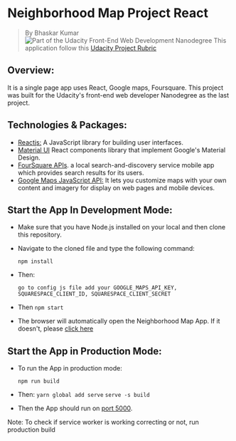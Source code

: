 # Neighborhood Map Project React

> By Bhaskar Kumar
![Part of the Udacity Front-End Web Development Nanodegree](https://img.shields.io/badge/Udacity-React-02b3e4.svg)
This application follow this [Udacity Project Rubric](https://review.udacity.com/#!/rubrics/1351/view)

## Overview:
It is a single page app uses React, Google maps, Foursquare. This project was built for the Udacity's front-end web developer Nanodegree as the last project.

## Technologies & Packages:
* [Reactjs:](https://reactjs.org) A JavaScript library for building user interfaces.
* [Material UI](https://material-ui.com/) React components library that implement Google's Material Design.
* [FourSquare APIs](https://developer.foursquare.com/). a local search-and-discovery service mobile app which provides search results for its users.
* [Google Maps JavaScript API:](https://developers.google.com/maps/documentation/javascript/tutorial) It lets you customize maps with your own content and imagery for display on web pages and mobile devices.

## Start the App In Development Mode:
* Make sure that you have Node.js installed on your local and then clone this repository.
* Navigate to the cloned file and type the following command:

	`npm install`
* Then:

    `go to config js file add your GOOGLE_MAPS_API_KEY, SQUARESPACE_CLIENT_ID, SQUARESPACE_CLIENT_SECRET`
* Then
    `npm start`
* The browser will automatically open the Neighborhood Map App. If it doesn't, please [click here](http://localhost:3000/)

## Start the App in Production Mode:
* To run the App in production mode:

	`npm run build`

* Then:
    `yarn global add serve`
	`serve -s build`
* Then the App should run on [port 5000](http://localhost:5000).

Note: To check if service worker is working correcting or not, run production build